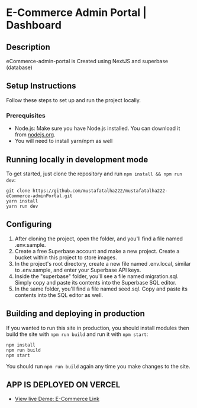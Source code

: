 # E-Commerce Admin Portal | Dashboard

## Description

eCommerce-admin-portal is Created using NextJS and superbase (database)

## Setup Instructions

Follow these steps to set up and run the project locally.

### Prerequisites

- Node.js: Make sure you have Node.js installed. You can download it from [nodejs.org](https://nodejs.org/).
- You will need to install yarn/npm as well

## Running locally in development mode

To get started, just clone the repository and run `npm install && npm run dev`:

    git clone https://github.com/mustafatalha222/mustafatalha222-eCommerce-adminPortal.git
    yarn install
    yarn run dev

## Configuring

1. After cloning the project, open the folder, and you'll find a file named .env.sample.
2. Create a free Superbase account and make a new project. Create a bucket within this project to store images.
3. In the project's root directory, create a new file named .env.local, similar to .env.sample, and enter your Superbase API keys.
4. Inside the "superbase" folder, you'll see a file named migration.sql. Simply copy and paste its contents into the Superbase SQL editor.
5. In the same folder, you'll find a file named seed.sql. Copy and paste its contents into the SQL editor as well.

## Building and deploying in production

If you wanted to run this site in production, you should install modules then build the site with `npm run build` and run it with `npm start`:

    npm install
    npm run build
    npm start

You should run `npm run build` again any time you make changes to the site.

## APP IS DEPLOYED ON VERCEL

- [View live Deme: E-Commerce Link](https://mustafatalha222-e-commerce-admin-portal-iyeirokzm.vercel.app/)
